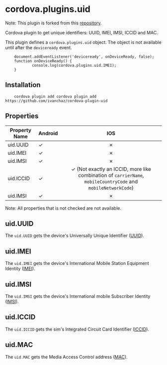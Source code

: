 # cordova.plugins.uid
Note: This plugin is forked from this [repository](https://github.com/hygieiasoft/cordova-plugin-uid).

Cordova plugin to get unique identifiers: UUID, IMEI, IMSI, ICCID and MAC.

This plugin defines a `cordova.plugins.uid` object.
The object is not available until after the `deviceready` event.

		document.addEventListener('deviceready', onDeviceReady, false);
		function onDeviceReady() {
				console.log(cordova.plugins.uid.IMEI);
		}

## Installation
		cordova plugin add cordova plugin add https://github.com/ivanchaz/cordova-plugin-uid

## Properties

| Property Name | Android |                                                       IOS                                                      |
|---------------|---------|:--------------------------------------------------------------------------------------------------------------:|
| uid.UUID          |    ✓    |                                                        ✗                                                       |
| uid.IMEI          |    ✓    |                                                        ✗                                                       |
| uid.IMSI          |    ✓    |                                                        ✗                                                       |
| uid.ICCID         |    ✓    | ✓ (Not exactly an ICCID, more like combination of  `carrierName`, `mobileCountryCode` and `mobileNetworkCode`) |
| uid.IMSI          |    ✓    |                                                        ✗                                                       |

Note: All properties that is not checked are not available.

## uid.UUID
The `uid.UUID` gets the device's Universally Unique Identifier ([UUID](http://en.wikipedia.org/wiki/Universally_Unique_Identifier)).

## uid.IMEI
The `uid.IMEI` gets the device's International Mobile Station Equipment Identity ([IMEI](http://en.wikipedia.org/wiki/International_Mobile_Station_Equipment_Identity)).

## uid.IMSI
The `uid.IMSI` gets the device's International mobile Subscriber Identity ([IMSI](http://en.wikipedia.org/wiki/International_mobile_subscriber_identity)).

## uid.ICCID
The `uid.ICCID` gets the sim's Integrated Circuit Card Identifier ([ICCID](http://en.wikipedia.org/wiki/Subscriber_identity_module#ICCID)).

## uid.MAC
The `uid.MAC` gets the Media Access Control address ([MAC](http://en.wikipedia.org/wiki/MAC_address)).
